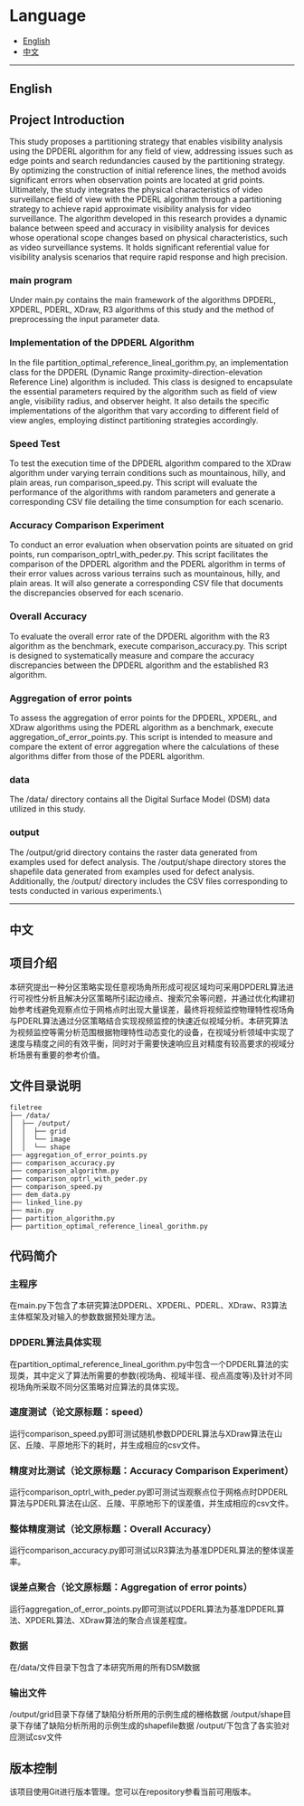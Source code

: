 # Language

- [English](#english)
- [中文](#中文)

---

## English
## Project Introduction
This study proposes a partitioning strategy that enables visibility analysis using the DPDERL algorithm for any field of view, addressing issues such as edge points and search redundancies caused by the partitioning strategy. By optimizing the construction of initial reference lines, the method avoids significant errors when observation points are located at grid points. Ultimately, the study integrates the physical characteristics of video surveillance field of view with the PDERL algorithm through a partitioning strategy to achieve rapid approximate visibility analysis for video surveillance. The algorithm developed in this research provides a dynamic balance between speed and accuracy in visibility analysis for devices whose operational scope changes based on physical characteristics, such as video surveillance systems. It holds significant referential value for visibility analysis scenarios that require rapid response and high precision.

### main program
Under main.py contains the main framework of the algorithms DPDERL, XPDERL, PDERL, XDraw, R3 algorithms of this study and the method of preprocessing the input parameter data.
### Implementation of the DPDERL Algorithm
In the file partition_optimal_reference_lineal_gorithm.py, an implementation class for the DPDERL (Dynamic Range proximity-direction-elevation Reference Line) algorithm is included. This class is designed to encapsulate the essential parameters required by the algorithm such as field of view angle, visibility radius, and observer height. It also details the specific implementations of the algorithm that vary according to different field of view angles, employing distinct partitioning strategies accordingly.
### Speed Test
To test the execution time of the DPDERL algorithm compared to the XDraw algorithm under varying terrain conditions such as mountainous, hilly, and plain areas, run comparison_speed.py. This script will evaluate the performance of the algorithms with random parameters and generate a corresponding CSV file detailing the time consumption for each scenario.
### Accuracy Comparison Experiment
To conduct an error evaluation when observation points are situated on grid points, run comparison_optrl_with_peder.py. This script facilitates the comparison of the DPDERL algorithm and the PDERL algorithm in terms of their error values across various terrains such as mountainous, hilly, and plain areas. It will also generate a corresponding CSV file that documents the discrepancies observed for each scenario.
### Overall Accuracy
To evaluate the overall error rate of the DPDERL algorithm with the R3 algorithm as the benchmark, execute comparison_accuracy.py. This script is designed to systematically measure and compare the accuracy discrepancies between the DPDERL algorithm and the established R3 algorithm.
### Aggregation of error points
To assess the aggregation of error points for the DPDERL, XPDERL, and XDraw algorithms using the PDERL algorithm as a benchmark, execute aggregation_of_error_points.py. This script is intended to measure and compare the extent of error aggregation where the calculations of these algorithms differ from those of the PDERL algorithm.
### data
The /data/ directory contains all the Digital Surface Model (DSM) data utilized in this study.
### output
The /output/grid directory contains the raster data generated from examples used for defect analysis. The /output/shape directory stores the shapefile data generated from examples used for defect analysis. Additionally, the /output/ directory includes the CSV files corresponding to tests conducted in various experiments.\

---

## 中文

## 项目介绍
本研究提出一种分区策略实现任意视场角所形成可视区域均可采用DPDERL算法进行可视性分析且解决分区策略所引起边缘点、搜索冗余等问题，并通过优化构建初始参考线避免观察点位于网格点时出现大量误差，最终将视频监控物理特性视场角与PDERL算法通过分区策略结合实现视频监控的快速近似视域分析。本研究算法为视频监控等需分析范围根据物理特性动态变化的设备，在视域分析领域中实现了速度与精度之间的有效平衡，同时对于需要快速响应且对精度有较高要求的视域分析场景有重要的参考价值。

## 文件目录说明

```
filetree
├── /data/
│  ├── /output/
│  │  ├── grid
│  │  └── image
│  │  └── shape
├── aggregation_of_error_points.py
├── comparison_accuracy.py
├── comparison_algorithm.py
├── comparison_optrl_with_peder.py
├── comparison_speed.py
├── dem_data.py
├── linked_line.py
├── main.py
├── partition_algorithm.py
├── partition_optimal_reference_lineal_gorithm.py
```
## 代码简介

### 主程序
在main.py下包含了本研究算法DPDERL、XPDERL、PDERL、XDraw、R3算法主体框架及对输入的参数数据预处理方法。
### DPDERL算法具体实现 
在partition_optimal_reference_lineal_gorithm.py中包含一个DPDERL算法的实现类，其中定义了算法所需要的参数(视场角、视域半径、视点高度等)及针对不同视场角所采取不同分区策略对应算法的具体实现。
### 速度测试（论文原标题：speed）
运行comparison_speed.py即可测试随机参数DPDERL算法与XDraw算法在山区、丘陵、平原地形下的耗时，并生成相应的csv文件。
### 精度对比测试（论文原标题：Accuracy Comparison Experiment）
运行comparison_optrl_with_peder.py即可测试当观察点位于网格点时DPDERL算法与PDERL算法在山区、丘陵、平原地形下的误差值，并生成相应的csv文件。
### 整体精度测试（论文原标题：Overall Accuracy）
运行comparison_accuracy.py即可测试以R3算法为基准DPDERL算法的整体误差率。
### 误差点聚合（论文原标题：Aggregation of error points）
运行aggregation_of_error_points.py即可测试以PDERL算法为基准DPDERL算法、XPDERL算法、XDraw算法的聚合点误差程度。
### 数据
在/data/文件目录下包含了本研究所用的所有DSM数据
### 输出文件
/output/grid目录下存储了缺陷分析所用的示例生成的栅格数据
/output/shape目录下存储了缺陷分析所用的示例生成的shapefile数据
/output/下包含了各实验对应测试csv文件

## 版本控制

该项目使用Git进行版本管理。您可以在repository参看当前可用版本。
